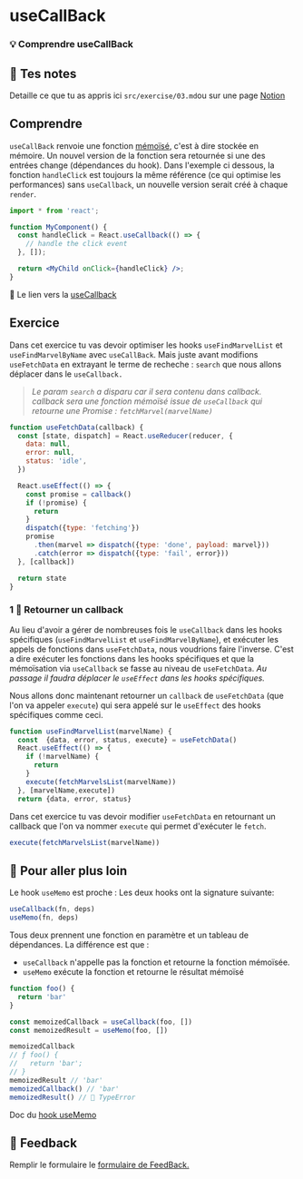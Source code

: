 # useCallBack

### 💡 Comprendre useCallBack

## 📝 Tes notes

Detaille ce que tu as appris ici
`src/exercise/03.md`ou sur une page [Notion](https://go.mikecodeur.com/course-notes-template)

## Comprendre

`useCallBack` renvoie une fonction
[mémoïsé](https://fr.wikipedia.org/wiki/M%C3%A9mo%C3%AFsation), c'est à dire
stockée en mémoire. Un nouvel version de la fonction sera retournée si une des
entrées change (dépendances du hook). Dans l'exemple ci dessous, la fonction
`handleClick` est toujours la même référence (ce qui optimise les performances)
sans `useCallback`, un nouvelle version serait créé à chaque `render`.

```jsx
import * from 'react';

function MyComponent() {
  const handleClick = React.useCallback(() => {
    // handle the click event
  }, []);

  return <MyChild onClick={handleClick} />;
}
```

📑 Le lien vers la
[useCallback](https://fr.reactjs.org/docs/hooks-reference.html#usecallback)

## Exercice

Dans cet exercice tu vas devoir optimiser les hooks `useFindMarvelList` et
`useFindMarvelByName` avec `useCallBack`. Mais juste avant modifions
`useFetchData` en extrayant le terme de recheche : `search` que nous allons
déplacer dans le `useCallback.`

> _Le param `search` a disparu car il sera contenu dans callback. callback sera
> une fonction mémoïsé issue de `useCallback` qui retourne une Promise :
> `fetchMarvel(marvelName)`_

```jsx
function useFetchData(callback) {
  const [state, dispatch] = React.useReducer(reducer, {
    data: null,
    error: null,
    status: 'idle',
  })

  React.useEffect(() => {
    const promise = callback()
    if (!promise) {
      return
    }
    dispatch({type: 'fetching'})
    promise
      .then(marvel => dispatch({type: 'done', payload: marvel}))
      .catch(error => dispatch({type: 'fail', error}))
  }, [callback])

  return state
}
```

### 1 🚀 Retourner un callback

Au lieu d'avoir a gérer de nombreuses fois le `useCallback` dans les hooks
spécifiques (`useFindMarvelList` et `useFindMarvelByName`), et exécuter les
appels de fonctions dans `useFetchData`, nous voudrions faire l'inverse. C'est a
dire exécuter les fonctions dans les hooks spécifiques et que la mémoïsation via
`useCallback` se fasse au niveau de `useFetchData`. _Au passage il faudra
déplacer le `useEffect` dans les hooks spécifiques._

Nous allons donc maintenant retourner un `callback` de `useFetchData` (que l'on
va appeler `execute`) qui sera appelé sur le `useEffect` des hooks spécifiques
comme ceci.

```jsx
function useFindMarvelList(marvelName) {
  const  {data, error, status, execute} = useFetchData()
  React.useEffect(() => {
    if (!marvelName) {
      return
    }
    execute(fetchMarvelsList(marvelName))
  }, [marvelName,execute])
  return {data, error, status}
```

Dans cet exercice tu vas devoir modifier `useFetchData` en retournant un
callback que l'on va nommer `execute` qui permet d'exécuter le `fetch`.

```jsx
execute(fetchMarvelsList(marvelName))
```

## 🚀 Pour aller plus loin

Le hook `useMemo` est proche : Les deux hooks ont la signature suivante:

```jsx
useCallback(fn, deps)
useMemo(fn, deps)
```

Tous deux prennent une fonction en paramètre et un tableau de dépendances. La
différence est que :

- `useCallback` n'appelle pas la fonction et retourne la fonction mémoïsée.
- `useMemo` exécute la fonction et retourne le résultat mémoïsé

```jsx
function foo() {
  return 'bar'
}

const memoizedCallback = useCallback(foo, [])
const memoizedResult = useMemo(foo, [])

memoizedCallback
// ƒ foo() {
//   return 'bar';
// }
memoizedResult // 'bar'
memoizedCallback() // 'bar'
memoizedResult() // 🔴 TypeError
```

Doc du [hook useMemo](https://fr.reactjs.org/docs/hooks-reference.html#usememo)

## 🐜 Feedback

Remplir le formulaire le
[formulaire de FeedBack.](https://go.mikecodeur.com/cours-react-avis?entry.1430994900=React%20Hooks%20Avancés&entry.533578441=03%20useCallBack)
